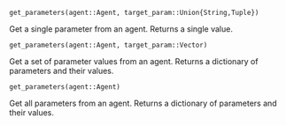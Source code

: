 ```
get_parameters(agent::Agent, target_param::Union{String,Tuple})
```

Get a single parameter from an agent. Returns a single value.

```
get_parameters(agent::Agent, target_param::Vector)
```

Get a set of parameter values from an agent. Returns a dictionary of parameters and their values.

```
get_parameters(agent::Agent)
```

Get all parameters from an agent. Returns a dictionary of parameters and their values.
